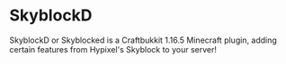 # SkyblockD
SkyblockD or Skyblocked is a Craftbukkit 1.16.5 Minecraft plugin,
adding certain features from Hypixel's Skyblock to your server!
